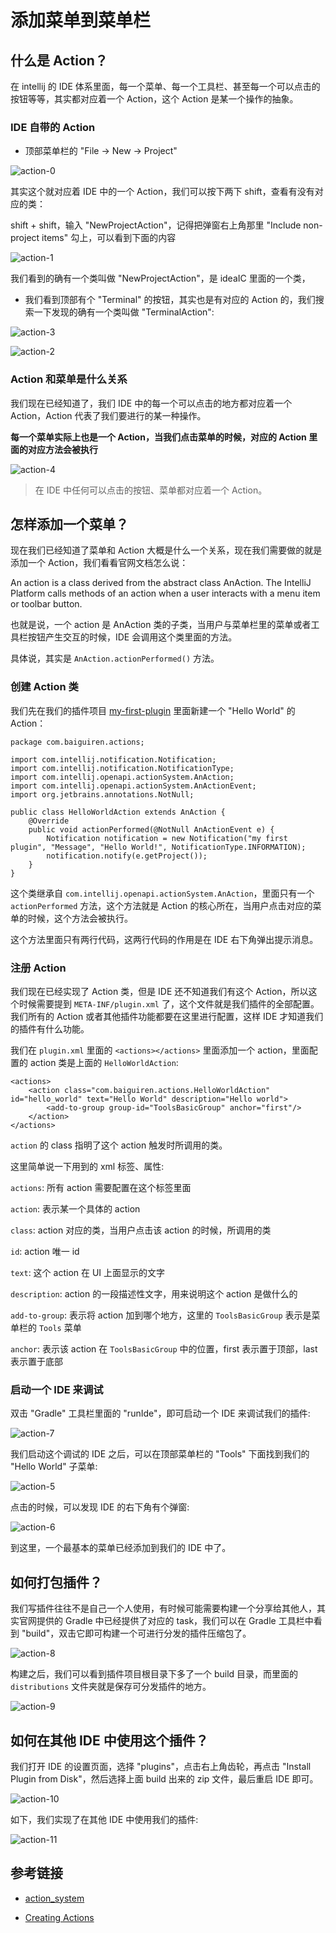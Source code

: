 # 添加菜单到菜单栏


## 什么是 Action？

在 intellij 的 IDE 体系里面，每一个菜单、每一个工具栏、甚至每一个可以点击的按钮等等，其实都对应着一个 Action，这个 Action 是某一个操作的抽象。


### IDE 自带的 Action

* 顶部菜单栏的 "File -> New -> Project"

![action-0](https://github.com/eleven26/intellij-plugin-notes/blob/master/images/action-0.png)

其实这个就对应着 IDE 中的一个 Action，我们可以按下两下 shift，查看有没有对应的类：

shift + shift，输入 "NewProjectAction"，记得把弹窗右上角那里 "Include non-project items" 勾上，可以看到下面的内容

![action-1](https://github.com/eleven26/intellij-plugin-notes/blob/master/images/action-1.png)

我们看到的确有一个类叫做 "NewProjectAction"，是 ideaIC 里面的一个类，

* 我们看到顶部有个 "Terminal" 的按钮，其实也是有对应的 Action 的，我们搜索一下发现的确有一个类叫做 "TerminalAction":

![action-3](https://github.com/eleven26/intellij-plugin-notes/blob/master/images/action-3.png)

![action-2](https://github.com/eleven26/intellij-plugin-notes/blob/master/images/action-2.png)


### Action 和菜单是什么关系

我们现在已经知道了，我们 IDE 中的每一个可以点击的地方都对应着一个 Action，Action 代表了我们要进行的某一种操作。

**每一个菜单实际上也是一个 Action，当我们点击菜单的时候，对应的 Action 里面的对应方法会被执行**

![action-4](https://github.com/eleven26/intellij-plugin-notes/blob/master/images/action-4.png)

> 在 IDE 中任何可以点击的按钮、菜单都对应着一个 Action。


## 怎样添加一个菜单？

现在我们已经知道了菜单和 Action 大概是什么一个关系，现在我们需要做的就是添加一个 Action，我们看看官网文档怎么说：

An action is a class derived from the abstract class AnAction. The IntelliJ Platform calls methods of an action when a user interacts with a menu item or toolbar button.

也就是说，一个 action 是 AnAction 类的子类，当用户与菜单栏里的菜单或者工具栏按钮产生交互的时候，IDE 会调用这个类里面的方法。

具体说，其实是 `AnAction.actionPerformed()` 方法。


### 创建 Action 类

我们先在我们的插件项目 [my-first-plugin](https://github.com/eleven26/my-first-plugin) 里面新建一个 "Hello World" 的 Action：

```
package com.baiguiren.actions;

import com.intellij.notification.Notification;
import com.intellij.notification.NotificationType;
import com.intellij.openapi.actionSystem.AnAction;
import com.intellij.openapi.actionSystem.AnActionEvent;
import org.jetbrains.annotations.NotNull;

public class HelloWorldAction extends AnAction {
    @Override
    public void actionPerformed(@NotNull AnActionEvent e) {
        Notification notification = new Notification("my first plugin", "Message", "Hello World!", NotificationType.INFORMATION);
        notification.notify(e.getProject());
    }
}

```

这个类继承自 `com.intellij.openapi.actionSystem.AnAction`，里面只有一个 `actionPerformed` 方法，这个方法就是 Action 的核心所在，当用户点击对应的菜单的时候，这个方法会被执行。

这个方法里面只有两行代码，这两行代码的作用是在 IDE 右下角弹出提示消息。


### 注册 Action

我们现在已经实现了 Action 类，但是 IDE 还不知道我们有这个 Action，所以这个时候需要提到 `META-INF/plugin.xml` 了，这个文件就是我们插件的全部配置。我们所有的 Action 或者其他插件功能都要在这里进行配置，这样 IDE 才知道我们的插件有什么功能。

我们在 `plugin.xml` 里面的 `<actions></actions>` 里面添加一个 action，里面配置的 action 类是上面的 `HelloWorldAction`:

```
<actions>
    <action class="com.baiguiren.actions.HelloWorldAction" id="hello_world" text="Hello World" description="Hello world">
        <add-to-group group-id="ToolsBasicGroup" anchor="first"/>
    </action>
</actions>
```

`action` 的 class 指明了这个 action 触发时所调用的类。

这里简单说一下用到的 xml 标签、属性:

`actions`: 所有 action 需要配置在这个标签里面

`action`: 表示某一个具体的 action

`class`: action 对应的类，当用户点击该 action 的时候，所调用的类

`id`: action 唯一 id

`text`: 这个 action 在 UI 上面显示的文字

`description`: action 的一段描述性文字，用来说明这个 action 是做什么的

`add-to-group`: 表示将 action 加到哪个地方，这里的 `ToolsBasicGroup` 表示是菜单栏的 `Tools` 菜单

`anchor`: 表示该 action 在 `ToolsBasicGroup` 中的位置，first 表示置于顶部，last 表示置于底部


### 启动一个 IDE 来调试

双击 "Gradle" 工具栏里面的 "runIde"，即可启动一个 IDE 来调试我们的插件:

![action-7](https://github.com/eleven26/intellij-plugin-notes/blob/master/images/action-7.png)

我们启动这个调试的 IDE 之后，可以在顶部菜单栏的 "Tools" 下面找到我们的 "Hello World" 子菜单:

![action-5](https://github.com/eleven26/intellij-plugin-notes/blob/master/images/action-5.png)

点击的时候，可以发现 IDE 的右下角有个弹窗:

![action-6](https://github.com/eleven26/intellij-plugin-notes/blob/master/images/action-6.png)

到这里，一个最基本的菜单已经添加到我们的 IDE 中了。


## 如何打包插件？

我们写插件往往不是自己一个人使用，有时候可能需要构建一个分享给其他人，其实官网提供的 Gradle 中已经提供了对应的 task，我们可以在 Gradle 工具栏中看到 "build"，双击它即可构建一个可进行分发的插件压缩包了。

![action-8](https://github.com/eleven26/intellij-plugin-notes/blob/master/images/action-8.png)

构建之后，我们可以看到插件项目根目录下多了一个 build 目录，而里面的 `distributions` 文件夹就是保存可分发插件的地方。

![action-9](https://github.com/eleven26/intellij-plugin-notes/blob/master/images/action-9.png)


## 如何在其他 IDE 中使用这个插件？

我们打开 IDE 的设置页面，选择 "plugins"，点击右上角齿轮，再点击 "Install Plugin from Disk"，然后选择上面 build 出来的 zip 文件，最后重启 IDE 即可。

![action-10](https://github.com/eleven26/intellij-plugin-notes/blob/master/images/action-10.png)

如下，我们实现了在其他 IDE 中使用我们的插件:

![action-11](https://github.com/eleven26/intellij-plugin-notes/blob/master/images/action-11.png)


## 参考链接

- [action_system](https://www.jetbrains.org/intellij/sdk/docs/basics/action_system.html)

- [Creating Actions](https://www.jetbrains.org/intellij/sdk/docs/tutorials/action_system/working_with_custom_actions.html)

